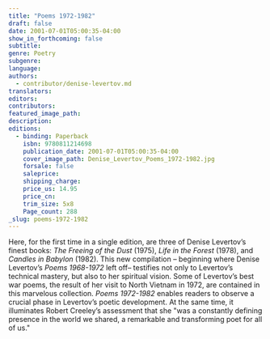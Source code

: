 ```yaml
---
title: "Poems 1972-1982"
draft: false
date: 2001-07-01T05:00:35-04:00
show_in_forthcoming: false
subtitle:
genre: Poetry
subgenre:
language:
authors:
  - contributor/denise-levertov.md
translators:
editors:
contributors:
featured_image_path:
description:
editions:
  - binding: Paperback
    isbn: 9780811214698
    publication_date: 2001-07-01T05:00:35-04:00
    cover_image_path: Denise_Levertov_Poems_1972-1982.jpg
    forsale: false
    saleprice:
    shipping_charge:
    price_us: 14.95
    price_cn:
    trim_size: 5x8
    Page_count: 288
_slug: poems-1972-1982
---
```


Here, for the first time in a single edition, are three of Denise Levertov’s finest books: _The Freeing of the Dust_ (1975), _Life in the Forest_ (1978), and _Candles in Babylon_ (1982). This new compilation – beginning where Denise Levertov’s _Poems 1968-1972_ left off– testifies not only to Levertov’s technical mastery, but also to her spiritual vision. Some of Levertov’s best war poems, the result of her visit to North Vietnam in 1972, are contained in this marvelous collection. _Poems 1972-1982_ enables readers to observe a crucial phase in Levertov’s poetic development. At the same time, it illuminates Robert Creeley’s assessment that she "was a constantly defining presence in the world we shared, a remarkable and transforming poet for all of us."

